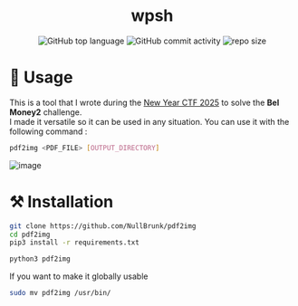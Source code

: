 <div align="center">

# wpsh

![GitHub top language](https://img.shields.io/github/languages/top/NullBrunk/pdf2img?style=for-the-badge)
![GitHub commit activity](https://img.shields.io/github/commit-activity/m/NullBrunk/pdf2img?style=for-the-badge)
![repo size](https://img.shields.io/github/repo-size/NullBrunk/pdf2img?style=for-the-badge)
</div>


# 🚀 Usage

This is a tool that I wrote during the <a href="https://ctftime.org/event/2582/">New Year CTF 2025</a> to solve the **Bel Money2** challenge. <br>
I made it versatile so it can be used in any situation. You can use it with the following command :

```bash
pdf2img <PDF_FILE> [OUTPUT_DIRECTORY]
```

![image](https://github.com/user-attachments/assets/ba75bac3-4f4a-45af-bc24-6a4d3585d79c)


# ⚒️ Installation

```bash
git clone https://github.com/NullBrunk/pdf2img
cd pdf2img
pip3 install -r requirements.txt

python3 pdf2img
```

If you want to make it globally usable
```bash
sudo mv pdf2img /usr/bin/
```
